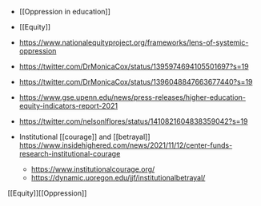   - [[Oppression in education]]
  - [[Equity]]

  - https://www.nationalequityproject.org/frameworks/lens-of-systemic-oppression

  - https://twitter.com/DrMonicaCox/status/1395974694105501697?s=19

  - https://twitter.com/DrMonicaCox/status/1396048847663677440?s=19
  - https://www.gse.upenn.edu/news/press-releases/higher-education-equity-indicators-report-2021

  - https://twitter.com/nelsonlflores/status/1410821604838359042?s=19

  - Institutional [[courage]] and
    [[betrayal]]
    https://www.insidehighered.com/news/2021/11/12/center-funds-research-institutional-courage
      - https://www.institutionalcourage.org/
      - https://dynamic.uoregon.edu/jjf/institutionalbetrayal/

[[Equity]][[Oppression]]
